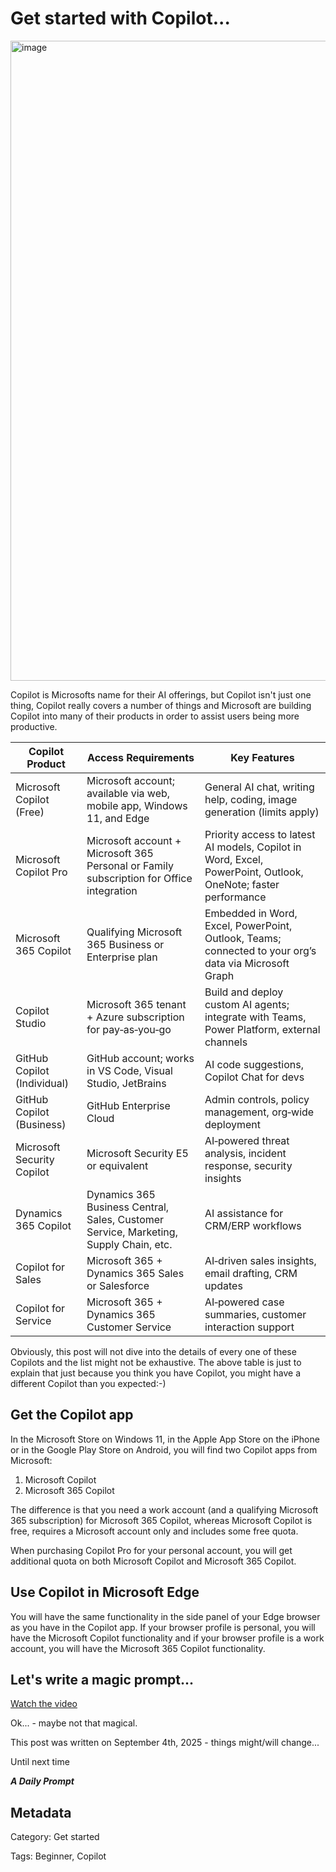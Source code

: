 # Get started with Copilot...

<img width="1024" height="1024" alt="image" src="https://github.com/user-attachments/assets/caea47ad-f72d-4679-9cc6-8e9adf1f95ea" />

Copilot is Microsofts name for their AI offerings, but Copilot isn't just one thing, Copilot really covers a number of things and Microsoft are building Copilot into many of their products in order to assist users being more productive.

| Copilot Product | Access Requirements | Key Features |
| --- | --- | --- |
| Microsoft Copilot (Free) | Microsoft account; available via web, mobile app, Windows 11, and Edge | General AI chat, writing help, coding, image generation (limits apply) |
| Microsoft Copilot Pro | Microsoft account + Microsoft 365 Personal or Family subscription for Office integration | Priority access to latest AI models, Copilot in Word, Excel, PowerPoint, Outlook, OneNote; faster performance |
| Microsoft 365 Copilot | Qualifying Microsoft 365 Business or Enterprise plan | Embedded in Word, Excel, PowerPoint, Outlook, Teams; connected to your org’s data via Microsoft Graph |
| Copilot Studio | Microsoft 365 tenant + Azure subscription for pay‑as‑you‑go | Build and deploy custom AI agents; integrate with Teams, Power Platform, external channels |
| GitHub Copilot (Individual) | GitHub account; works in VS Code, Visual Studio, JetBrains | AI code suggestions, Copilot Chat for devs |
| GitHub Copilot (Business) | GitHub Enterprise Cloud | Admin controls, policy management, org‑wide deployment |
| Microsoft Security Copilot | Microsoft Security E5 or equivalent | AI‑powered threat analysis, incident response, security insights |
| Dynamics 365 Copilot | Dynamics 365 Business Central, Sales, Customer Service, Marketing, Supply Chain, etc. | AI assistance for CRM/ERP workflows |
| Copilot for Sales | Microsoft 365 + Dynamics 365 Sales or Salesforce | AI‑driven sales insights, email drafting, CRM updates |
| Copilot for Service | Microsoft 365 + Dynamics 365 Customer Service | AI‑powered case summaries, customer interaction support |

Obviously, this post will not dive into the details of every one of these Copilots and the list might not be exhaustive. The above table is just to explain that just because you think you have Copilot, you might have a different Copilot than you expected:-)

## Get the Copilot app

In the Microsoft Store on Windows 11, in the Apple App Store on the iPhone or in the Google Play Store on Android, you will find two Copilot apps from Microsoft:

1. Microsoft Copilot
1. Microsoft 365 Copilot

The difference is that you need a work account (and a qualifying Microsoft 365 subscription) for Microsoft 365 Copilot, whereas Microsoft Copilot is free, requires a Microsoft account only and includes some free quota.

When purchasing Copilot Pro for your personal account, you will get additional quota on both Microsoft Copilot and Microsoft 365 Copilot.

## Use Copilot in Microsoft Edge

You will have the same functionality in the side panel of your Edge browser as you have in the Copilot app. If your browser profile is personal, you will have the Microsoft Copilot functionality and if your browser profile is a work account, you will have the Microsoft 365 Copilot functionality.

## Let's write a magic prompt...

[Watch the video](https://www.dropbox.com/scl/fi/wvxia6mvdd84ihcadx5n2/2025-09-04-Get-started-with-Copilot.video.mp4?rlkey=eeiz8babe1x1bzricimc00x3h&st=ruo09bsc&dl=1)

Ok... - maybe not that magical.

This post was written on September 4th, 2025 - things might/will change...

Until next time

***A Daily Prompt***

## Metadata

Category: Get started

Tags: Beginner, Copilot
